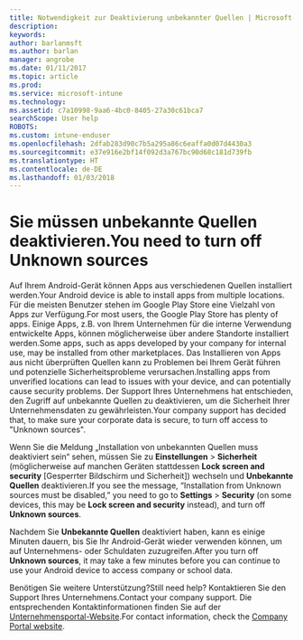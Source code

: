 ```yaml
---
title: Notwendigkeit zur Deaktivierung unbekannter Quellen | Microsoft-Dokumentation
description: 
keywords: 
author: barlanmsft
ms.author: barlan
manager: angrobe
ms.date: 01/11/2017
ms.topic: article
ms.prod: 
ms.service: microsoft-intune
ms.technology: 
ms.assetid: c7a10998-9aa6-4bc0-8405-27a30c61bca7
searchScope: User help
ROBOTS: 
ms.custom: intune-enduser
ms.openlocfilehash: 2dfab283d90c7b5a295a86c6eaffa0d07d4430a3
ms.sourcegitcommit: e37e916e2bf14f092d3a767bc90d68c181d739fb
ms.translationtype: HT
ms.contentlocale: de-DE
ms.lasthandoff: 01/03/2018
---
```

# <a name="you-need-to-turn-off-unknown-sources"></a><span data-ttu-id="6ef62-102">Sie müssen unbekannte Quellen deaktivieren.</span><span class="sxs-lookup"><span data-stu-id="6ef62-102">You need to turn off Unknown sources</span></span>

<span data-ttu-id="6ef62-103">Auf Ihrem Android-Gerät können Apps aus verschiedenen Quellen installiert werden.</span><span class="sxs-lookup"><span data-stu-id="6ef62-103">Your Android device is able to install apps from multiple locations.</span></span> <span data-ttu-id="6ef62-104">Für die meisten Benutzer stehen im Google Play Store eine Vielzahl von Apps zur Verfügung.</span><span class="sxs-lookup"><span data-stu-id="6ef62-104">For most users, the Google Play Store has plenty of apps.</span></span> <span data-ttu-id="6ef62-105">Einige Apps, z.B. von Ihrem Unternehmen für die interne Verwendung entwickelte Apps, können möglicherweise über andere Standorte installiert werden.</span><span class="sxs-lookup"><span data-stu-id="6ef62-105">Some apps, such as apps developed by your company for internal use, may be installed from other marketplaces.</span></span> <span data-ttu-id="6ef62-106">Das Installieren von Apps aus nicht überprüften Quellen kann zu Problemen bei Ihrem Gerät führen und potenzielle Sicherheitsprobleme verursachen.</span><span class="sxs-lookup"><span data-stu-id="6ef62-106">Installing apps from unverified locations can lead to issues with your device, and can potentially cause security problems.</span></span> <span data-ttu-id="6ef62-107">Der Support Ihres Unternehmens hat entschieden, den Zugriff auf unbekannte Quellen zu deaktivieren, um die Sicherheit Ihrer Unternehmensdaten zu gewährleisten.</span><span class="sxs-lookup"><span data-stu-id="6ef62-107">Your company support has decided that, to make sure your corporate data is secure, to turn off access to "Unknown sources".</span></span>

<span data-ttu-id="6ef62-108">Wenn Sie die Meldung „Installation von unbekannten Quellen muss deaktiviert sein“ sehen, müssen Sie zu **Einstellungen** > **Sicherheit** (möglicherweise auf manchen Geräten stattdessen **Lock screen and security** [Gesperrter Bildschirm und Sicherheit]) wechseln und **Unbekannte Quellen** deaktivieren.</span><span class="sxs-lookup"><span data-stu-id="6ef62-108">If you see the message, “Installation from Unknown sources must be disabled,” you need to go to **Settings** > **Security** (on some devices, this may be **Lock screen and security** instead), and turn off **Unknown sources**.</span></span>

<span data-ttu-id="6ef62-109">Nachdem Sie **Unbekannte Quellen** deaktiviert haben, kann es einige Minuten dauern, bis Sie Ihr Android-Gerät wieder verwenden können, um auf Unternehmens- oder Schuldaten zuzugreifen.</span><span class="sxs-lookup"><span data-stu-id="6ef62-109">After you turn off **Unknown sources**, it may take a few minutes before you can continue to use your Android device to access company or school data.</span></span>

<span data-ttu-id="6ef62-110">Benötigen Sie weitere Unterstützung?</span><span class="sxs-lookup"><span data-stu-id="6ef62-110">Still need help?</span></span> <span data-ttu-id="6ef62-111">Kontaktieren Sie den Support Ihres Unternehmens.</span><span class="sxs-lookup"><span data-stu-id="6ef62-111">Contact your company support.</span></span> <span data-ttu-id="6ef62-112">Die entsprechenden Kontaktinformationen finden Sie auf der [Unternehmensportal-Website](https://portal.manage.microsoft.com#HelpDeskDialog).</span><span class="sxs-lookup"><span data-stu-id="6ef62-112">For contact information, check the [Company Portal website](https://portal.manage.microsoft.com#HelpDeskDialog).</span></span>
